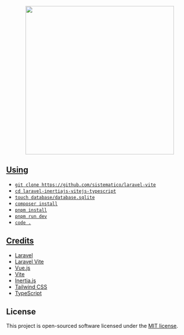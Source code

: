 <p align="center"><a href="https://laravel.com" target="_blank">
  <img src="https://raw.githubusercontent.com/laravel/art/master/logo-lockup/5%20SVG/2%20CMYK/1%20Full%20Color/laravel-logolockup-cmyk-red.svg" width="400">
</p>

## Using

- `git clone https://github.com/sistematico/laravel-vite`
- `cd laravel-inertiajs-vitejs-typescript`
- `touch database/database.sqlite`
- `composer install`
- `pnpm install`
- `pnpm run dev`
- `code .`

## Credits

- [Laravel](https://laravel.com)
- [Laravel Vite](https://laravel-vite.dev)
- [Vue.js](https://vuejs.org)
- [Vite](https://vitejs.dev)
- [Inertia.js](https://inertiajs.com)
- [Tailwind CSS](https://tailwindcss.com)
- [TypeScript](https://www.typescriptlang.org/)

## License

This project is open-sourced software licensed under the [MIT license](https://opensource.org/licenses/MIT).
